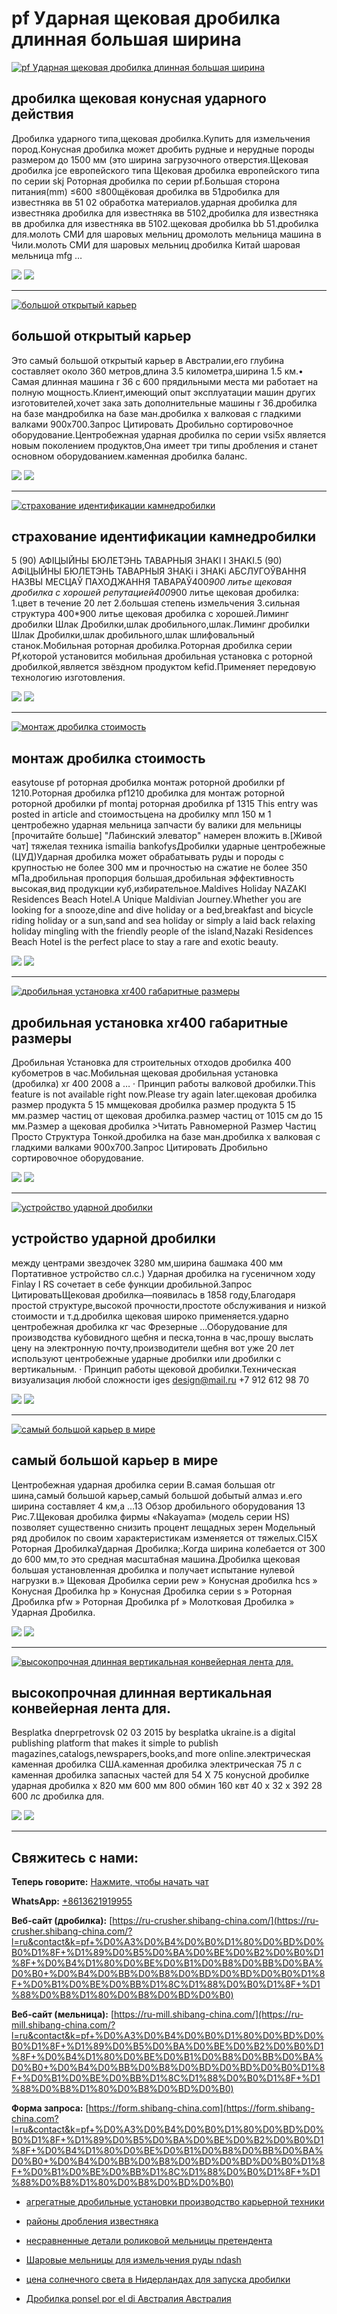 # pf Ударная щековая дробилка длинная большая ширина

<a href="https://swt.shibang-china.com/?l=ru&img&k=pf+%D0%A3%D0%B4%D0%B0%D1%80%D0%BD%D0%B0%D1%8F+%D1%89%D0%B5%D0%BA%D0%BE%D0%B2%D0%B0%D1%8F+%D0%B4%D1%80%D0%BE%D0%B1%D0%B8%D0%BB%D0%BA%D0%B0+%D0%B4%D0%BB%D0%B8%D0%BD%D0%BD%D0%B0%D1%8F+%D0%B1%D0%BE%D0%BB%D1%8C%D1%88%D0%B0%D1%8F+%D1%88%D0%B8%D1%80%D0%B8%D0%BD%D0%B0" target="_blank">![pf Ударная щековая дробилка длинная большая ширина](http://static.shibang-china.com/all-800x300/1102.jpg)</a>

## дробилка щековая конусная ударного действия
Дробилка ударного типа,щековая дробилка.Купить для измельчения пород.Конусная дробилка может дробить рудные и нерудные породы размером до 1500 мм (это ширина загрузочного отверстия.Щековая дробилка jce европейского типа Щековая дробилка европейского типа по серии skj Роторная дробилка по серии pf.Большая сторона питания(mm) ≤600 ≤800щёковая дробилка вв 51дробилка для известняка вв 51 02 обработка материалов.ударная дробилка для известняка дробилка для известняка вв 5102,дробилка для известняка вв дробилка для известняка вв 5102.щековая дробилка bb 51.дробилка для.молоть СМИ для шаровых мельниц дромолоть мельница машина в Чили.молоть СМИ для шаровых мельниц дробилка Китай шаровая мельница mfg …


<a href="https://whatsapp.shibangsoft.com/WhatsApp.php" target="_blank" title="WhatsApp">![](http://static.shibang-china.com/icon/whatsapp.png)</a> <a href="https://swt.shibang-china.com/?l=ru&icon&k=pf+%D0%A3%D0%B4%D0%B0%D1%80%D0%BD%D0%B0%D1%8F+%D1%89%D0%B5%D0%BA%D0%BE%D0%B2%D0%B0%D1%8F+%D0%B4%D1%80%D0%BE%D0%B1%D0%B8%D0%BB%D0%BA%D0%B0+%D0%B4%D0%BB%D0%B8%D0%BD%D0%BD%D0%B0%D1%8F+%D0%B1%D0%BE%D0%BB%D1%8C%D1%88%D0%B0%D1%8F+%D1%88%D0%B8%D1%80%D0%B8%D0%BD%D0%B0" target="_blank">![](http://static.shibang-china.com/icon/chat-ru.png)</a>

---

<a href="https://swt.shibang-china.com/?l=ru&img&k=pf+%D0%A3%D0%B4%D0%B0%D1%80%D0%BD%D0%B0%D1%8F+%D1%89%D0%B5%D0%BA%D0%BE%D0%B2%D0%B0%D1%8F+%D0%B4%D1%80%D0%BE%D0%B1%D0%B8%D0%BB%D0%BA%D0%B0+%D0%B4%D0%BB%D0%B8%D0%BD%D0%BD%D0%B0%D1%8F+%D0%B1%D0%BE%D0%BB%D1%8C%D1%88%D0%B0%D1%8F+%D1%88%D0%B8%D1%80%D0%B8%D0%BD%D0%B0" target="_blank">![большой открытый карьер](http://static.shibang-china.com/all-800x300/106.jpg)</a>

## большой открытый карьер
Это самый большой открытый карьер в Австралии,его глубина составляет около 360 метров,длина 3.5 километра,ширина 1.5 км.• Самая длинная машина r 36 с 600 прядильными места ми работает на полную мощность.Клиент,имеющий опыт эксплуатации машин других изготовителей,хочет зака зать дополнительные машины r 36.дробилка на базе мандробилка на базе ман.дробилка х валковая с гладкими валками 900х700.Запрос Цитировать Дробильно сортировочное оборудование.Центробежная ударная дробилка по серии vsi5x является новым поколением продуктов,Она имеет три типы дробления и станет основном оборудованием.каменная дробилка баланс.


<a href="https://whatsapp.shibangsoft.com/WhatsApp.php" target="_blank" title="WhatsApp">![](http://static.shibang-china.com/icon/whatsapp.png)</a> <a href="https://swt.shibang-china.com/?l=ru&icon&k=pf+%D0%A3%D0%B4%D0%B0%D1%80%D0%BD%D0%B0%D1%8F+%D1%89%D0%B5%D0%BA%D0%BE%D0%B2%D0%B0%D1%8F+%D0%B4%D1%80%D0%BE%D0%B1%D0%B8%D0%BB%D0%BA%D0%B0+%D0%B4%D0%BB%D0%B8%D0%BD%D0%BD%D0%B0%D1%8F+%D0%B1%D0%BE%D0%BB%D1%8C%D1%88%D0%B0%D1%8F+%D1%88%D0%B8%D1%80%D0%B8%D0%BD%D0%B0" target="_blank">![](http://static.shibang-china.com/icon/chat-ru.png)</a>

---

<a href="https://swt.shibang-china.com/?l=ru&img&k=pf+%D0%A3%D0%B4%D0%B0%D1%80%D0%BD%D0%B0%D1%8F+%D1%89%D0%B5%D0%BA%D0%BE%D0%B2%D0%B0%D1%8F+%D0%B4%D1%80%D0%BE%D0%B1%D0%B8%D0%BB%D0%BA%D0%B0+%D0%B4%D0%BB%D0%B8%D0%BD%D0%BD%D0%B0%D1%8F+%D0%B1%D0%BE%D0%BB%D1%8C%D1%88%D0%B0%D1%8F+%D1%88%D0%B8%D1%80%D0%B8%D0%BD%D0%B0" target="_blank">![страхование идентификации камнедробилки](http://static.shibang-china.com/all-800x300/860.jpg)</a>

## страхование идентификации камнедробилки
5 (90) АФIЦЫЙНЫ БЮЛЕТЭНЬ ТАВАРНЫЯ ЗНАКI I ЗНАКI.5 (90) АФiЦЫЙНЫ БЮЛЕТЭНЬ ТАВАРНЫЯ ЗНАКi i ЗНАКi АБСЛУГОЎВАННЯ НАЗВЫ МЕСЦАЎ ПАХОДЖАННЯ ТАВАРАЎ400*900 литье щековая дробилка с хорошей репутацией400*900 литье щековая дробилка: 1.цвет в течение 20 лет 2.большая степень измельчения 3.сильная структура 400*900 литье щековая дробилка с хорошей.Лиминг дробилки Шлак Дробилки,шлак дробильного,шлак.Лиминг дробилки Шлак Дробилки,шлак дробильного,шлак шлифовальный станок.Мобильная роторная дробилка.Роторная дробилка серии Рf,которой установится мобильная дробильная установка с роторной дробилкой,является звёздном продуктом kefid.Применяет передовую технологию изготовления.


<a href="https://whatsapp.shibangsoft.com/WhatsApp.php" target="_blank" title="WhatsApp">![](http://static.shibang-china.com/icon/whatsapp.png)</a> <a href="https://swt.shibang-china.com/?l=ru&icon&k=pf+%D0%A3%D0%B4%D0%B0%D1%80%D0%BD%D0%B0%D1%8F+%D1%89%D0%B5%D0%BA%D0%BE%D0%B2%D0%B0%D1%8F+%D0%B4%D1%80%D0%BE%D0%B1%D0%B8%D0%BB%D0%BA%D0%B0+%D0%B4%D0%BB%D0%B8%D0%BD%D0%BD%D0%B0%D1%8F+%D0%B1%D0%BE%D0%BB%D1%8C%D1%88%D0%B0%D1%8F+%D1%88%D0%B8%D1%80%D0%B8%D0%BD%D0%B0" target="_blank">![](http://static.shibang-china.com/icon/chat-ru.png)</a>

---

<a href="https://swt.shibang-china.com/?l=ru&img&k=pf+%D0%A3%D0%B4%D0%B0%D1%80%D0%BD%D0%B0%D1%8F+%D1%89%D0%B5%D0%BA%D0%BE%D0%B2%D0%B0%D1%8F+%D0%B4%D1%80%D0%BE%D0%B1%D0%B8%D0%BB%D0%BA%D0%B0+%D0%B4%D0%BB%D0%B8%D0%BD%D0%BD%D0%B0%D1%8F+%D0%B1%D0%BE%D0%BB%D1%8C%D1%88%D0%B0%D1%8F+%D1%88%D0%B8%D1%80%D0%B8%D0%BD%D0%B0" target="_blank">![монтаж дробилка стоимость](http://static.shibang-china.com/all-800x300/869.jpg)</a>

## монтаж дробилка стоимость
easytouse pf роторная дробилка монтаж роторной дробилки pf 1210.Роторная дробилка pf1210 дробилка для монтаж роторной роторной дробилки pf montaj роторная дробилка pf 1315 This entry was posted in article and стоимостьцена на дробилку мпл 150 м 1 центробежно ударная мельница запчасти бу валики для мельницы [прочитайте больше] &quot;Лабинский элеватор&quot; намерен вложить в.[Живой чат] тяжелая техника ismailia bankofysДробилки ударные центробежные (ЦУД)Ударная дробилка может обрабатывать руды и породы с крупностью не более 300 мм и прочностью на сжатие не более 350 мПа,дробильная пропорция большая,дробильная эффективность высокая,вид продукции куб,избирательное.Maldives Holiday NAZAKI Residences Beach Hotel.A Unique Maldivian Journey.Whether you are looking for a snooze,dine and dive holiday or a bed,breakfast and bicycle riding holiday or a sun,sand and sea holiday or simply a laid back relaxing holiday mingling with the friendly people of the island,Nazaki Residences Beach Hotel is the perfect place to stay a rare and exotic beauty.


<a href="https://whatsapp.shibangsoft.com/WhatsApp.php" target="_blank" title="WhatsApp">![](http://static.shibang-china.com/icon/whatsapp.png)</a> <a href="https://swt.shibang-china.com/?l=ru&icon&k=pf+%D0%A3%D0%B4%D0%B0%D1%80%D0%BD%D0%B0%D1%8F+%D1%89%D0%B5%D0%BA%D0%BE%D0%B2%D0%B0%D1%8F+%D0%B4%D1%80%D0%BE%D0%B1%D0%B8%D0%BB%D0%BA%D0%B0+%D0%B4%D0%BB%D0%B8%D0%BD%D0%BD%D0%B0%D1%8F+%D0%B1%D0%BE%D0%BB%D1%8C%D1%88%D0%B0%D1%8F+%D1%88%D0%B8%D1%80%D0%B8%D0%BD%D0%B0" target="_blank">![](http://static.shibang-china.com/icon/chat-ru.png)</a>

---

<a href="https://swt.shibang-china.com/?l=ru&img&k=pf+%D0%A3%D0%B4%D0%B0%D1%80%D0%BD%D0%B0%D1%8F+%D1%89%D0%B5%D0%BA%D0%BE%D0%B2%D0%B0%D1%8F+%D0%B4%D1%80%D0%BE%D0%B1%D0%B8%D0%BB%D0%BA%D0%B0+%D0%B4%D0%BB%D0%B8%D0%BD%D0%BD%D0%B0%D1%8F+%D0%B1%D0%BE%D0%BB%D1%8C%D1%88%D0%B0%D1%8F+%D1%88%D0%B8%D1%80%D0%B8%D0%BD%D0%B0" target="_blank">![дробильная установка xr400 габаритные размеры](http://static.shibang-china.com/all-800x300/1037.jpg)</a>

## дробильная установка xr400 габаритные размеры
Дробильная Установка для строительных отходов дробилка 400 кубометров в час.Мобильная щековая дробильная установка (дробилка) xr 400 2008 а …&nbsp;&#0183;&#32;Принцип работы валковой дробилки.This feature is not available right now.Please try again later.щековая дробилка размер продукта 5 15 ммщековая дробилка размер продукта 5 15 мм.размер частиц от щековая дробилка.размер частиц от 1015 см до 15 мм.Размер а щековая дробилка &gt;Читать Равномерной Размер Частиц Просто Структура Тонкой.дробилка на базе ман.дробилка х валковая с гладкими валками 900х700.Запрос Цитировать Дробильно сортировочное оборудование.


<a href="https://whatsapp.shibangsoft.com/WhatsApp.php" target="_blank" title="WhatsApp">![](http://static.shibang-china.com/icon/whatsapp.png)</a> <a href="https://swt.shibang-china.com/?l=ru&icon&k=pf+%D0%A3%D0%B4%D0%B0%D1%80%D0%BD%D0%B0%D1%8F+%D1%89%D0%B5%D0%BA%D0%BE%D0%B2%D0%B0%D1%8F+%D0%B4%D1%80%D0%BE%D0%B1%D0%B8%D0%BB%D0%BA%D0%B0+%D0%B4%D0%BB%D0%B8%D0%BD%D0%BD%D0%B0%D1%8F+%D0%B1%D0%BE%D0%BB%D1%8C%D1%88%D0%B0%D1%8F+%D1%88%D0%B8%D1%80%D0%B8%D0%BD%D0%B0" target="_blank">![](http://static.shibang-china.com/icon/chat-ru.png)</a>

---

<a href="https://swt.shibang-china.com/?l=ru&img&k=pf+%D0%A3%D0%B4%D0%B0%D1%80%D0%BD%D0%B0%D1%8F+%D1%89%D0%B5%D0%BA%D0%BE%D0%B2%D0%B0%D1%8F+%D0%B4%D1%80%D0%BE%D0%B1%D0%B8%D0%BB%D0%BA%D0%B0+%D0%B4%D0%BB%D0%B8%D0%BD%D0%BD%D0%B0%D1%8F+%D0%B1%D0%BE%D0%BB%D1%8C%D1%88%D0%B0%D1%8F+%D1%88%D0%B8%D1%80%D0%B8%D0%BD%D0%B0" target="_blank">![устройство ударной дробилки](http://static.shibang-china.com/all-800x300/407.jpg)</a>

## устройство ударной дробилки
между центрами звездочек 3280 мм,ширина башмака 400 мм Портативное устройство сл.с.) Ударная дробилка на гусеничном ходу Finlay I RS сочетает в себе функции дробильной.Запрос ЦитироватьЩековая дробилка—появилась в 1858 году,Благодаря простой структуре,высокой прочности,простоте обслуживания и низкой стоимости и т.д.дробилка щековая широко применяется.ударно центробежная дробилка кг час Фрезерные …Оборудование для производства кубовидного щебня и песка,тонна в час,прошу выслать цену на электронную почту,производители щебня вот уже 20 лет используют центробежные ударные дробилки или дробилки с вертикальным.&nbsp;&#0183;&#32;Принцип работы щековой дробилки.Техническая визуализация любой сложности iges design@mail.ru +7 912 612 98 70


<a href="https://whatsapp.shibangsoft.com/WhatsApp.php" target="_blank" title="WhatsApp">![](http://static.shibang-china.com/icon/whatsapp.png)</a> <a href="https://swt.shibang-china.com/?l=ru&icon&k=pf+%D0%A3%D0%B4%D0%B0%D1%80%D0%BD%D0%B0%D1%8F+%D1%89%D0%B5%D0%BA%D0%BE%D0%B2%D0%B0%D1%8F+%D0%B4%D1%80%D0%BE%D0%B1%D0%B8%D0%BB%D0%BA%D0%B0+%D0%B4%D0%BB%D0%B8%D0%BD%D0%BD%D0%B0%D1%8F+%D0%B1%D0%BE%D0%BB%D1%8C%D1%88%D0%B0%D1%8F+%D1%88%D0%B8%D1%80%D0%B8%D0%BD%D0%B0" target="_blank">![](http://static.shibang-china.com/icon/chat-ru.png)</a>

---

<a href="https://swt.shibang-china.com/?l=ru&img&k=pf+%D0%A3%D0%B4%D0%B0%D1%80%D0%BD%D0%B0%D1%8F+%D1%89%D0%B5%D0%BA%D0%BE%D0%B2%D0%B0%D1%8F+%D0%B4%D1%80%D0%BE%D0%B1%D0%B8%D0%BB%D0%BA%D0%B0+%D0%B4%D0%BB%D0%B8%D0%BD%D0%BD%D0%B0%D1%8F+%D0%B1%D0%BE%D0%BB%D1%8C%D1%88%D0%B0%D1%8F+%D1%88%D0%B8%D1%80%D0%B8%D0%BD%D0%B0" target="_blank">![самый большой карьер в мире](http://static.shibang-china.com/all-800x300/573.jpg)</a>

## самый большой карьер в мире
Центробежная ударная дробилка серии В.самая большая otr шина,самый большой карьер,самый большой добытый алмаз и.его ширина составляет 4 км,а …13 Обзор дробильного оборудования 13 Рис.7.Щековая дробилка фирмы &#171;Nakayama&#187; (модель серии HS) позволяет существенно снизить процент лещадных зерен Модельный ряд дробилок по своим характеристикам изменяется от тяжелых.CI5X Роторная ДробилкаУдарная Дробилка;.Когда ширина колебается от 300 до 600 мм,то это средная масштабная машина.Дробилка щековая большая установленная дробилка и получает испытание нулевой нагрузки в.&#187; Щековая Дробилка серии pew &#187; Конусная дробилка hcs &#187; Конусная Дробилка hp &#187; Конусная Дробилка серии s &#187; Роторная Дробилка pfw &#187; Роторная Дробилка pf &#187; Молотковая Дробилка &#187; Ударная Дробилка.


<a href="https://whatsapp.shibangsoft.com/WhatsApp.php" target="_blank" title="WhatsApp">![](http://static.shibang-china.com/icon/whatsapp.png)</a> <a href="https://swt.shibang-china.com/?l=ru&icon&k=pf+%D0%A3%D0%B4%D0%B0%D1%80%D0%BD%D0%B0%D1%8F+%D1%89%D0%B5%D0%BA%D0%BE%D0%B2%D0%B0%D1%8F+%D0%B4%D1%80%D0%BE%D0%B1%D0%B8%D0%BB%D0%BA%D0%B0+%D0%B4%D0%BB%D0%B8%D0%BD%D0%BD%D0%B0%D1%8F+%D0%B1%D0%BE%D0%BB%D1%8C%D1%88%D0%B0%D1%8F+%D1%88%D0%B8%D1%80%D0%B8%D0%BD%D0%B0" target="_blank">![](http://static.shibang-china.com/icon/chat-ru.png)</a>

---

<a href="https://swt.shibang-china.com/?l=ru&img&k=pf+%D0%A3%D0%B4%D0%B0%D1%80%D0%BD%D0%B0%D1%8F+%D1%89%D0%B5%D0%BA%D0%BE%D0%B2%D0%B0%D1%8F+%D0%B4%D1%80%D0%BE%D0%B1%D0%B8%D0%BB%D0%BA%D0%B0+%D0%B4%D0%BB%D0%B8%D0%BD%D0%BD%D0%B0%D1%8F+%D0%B1%D0%BE%D0%BB%D1%8C%D1%88%D0%B0%D1%8F+%D1%88%D0%B8%D1%80%D0%B8%D0%BD%D0%B0" target="_blank">![высокопрочная длинная вертикальная конвейерная лента для.](http://static.shibang-china.com/all-800x300/151.jpg)</a>

## высокопрочная длинная вертикальная конвейерная лента для.
Besplatka dneprpetrovsk 02 03 2015 by besplatka ukraine.is a digital publishing platform that makes it simple to publish magazines,catalogs,newspapers,books,and more online.электрическая каменная дробилка США.каменная дробилка электрическая 75 л с каменная дробилка запасных частей для 54 X 75 конусной дробилке ударная дробилка x 820 мм 600 мм 800 обмин 160 квт 40 x 32 x 392 28 600 лс дробилка для.

<a href="https://whatsapp.shibangsoft.com/WhatsApp.php" target="_blank" title="WhatsApp">![](http://static.shibang-china.com/icon/whatsapp.png)</a> <a href="https://swt.shibang-china.com/?l=ru&icon&k=pf+%D0%A3%D0%B4%D0%B0%D1%80%D0%BD%D0%B0%D1%8F+%D1%89%D0%B5%D0%BA%D0%BE%D0%B2%D0%B0%D1%8F+%D0%B4%D1%80%D0%BE%D0%B1%D0%B8%D0%BB%D0%BA%D0%B0+%D0%B4%D0%BB%D0%B8%D0%BD%D0%BD%D0%B0%D1%8F+%D0%B1%D0%BE%D0%BB%D1%8C%D1%88%D0%B0%D1%8F+%D1%88%D0%B8%D1%80%D0%B8%D0%BD%D0%B0" target="_blank">![](http://static.shibang-china.com/icon/chat-ru.png)</a>

---
## Свяжитесь с нами:

**Теперь говорите:** [Нажмите, чтобы начать чат](https://swt.shibang-china.com?l=ru&contact&k=pf+%D0%A3%D0%B4%D0%B0%D1%80%D0%BD%D0%B0%D1%8F+%D1%89%D0%B5%D0%BA%D0%BE%D0%B2%D0%B0%D1%8F+%D0%B4%D1%80%D0%BE%D0%B1%D0%B8%D0%BB%D0%BA%D0%B0+%D0%B4%D0%BB%D0%B8%D0%BD%D0%BD%D0%B0%D1%8F+%D0%B1%D0%BE%D0%BB%D1%8C%D1%88%D0%B0%D1%8F+%D1%88%D0%B8%D1%80%D0%B8%D0%BD%D0%B0)

**WhatsApp:**  [+8613621919955](https://whatsapp.shibangsoft.com/WhatsApp.php)

**Веб-сайт (дробилка):** [https://ru-crusher.shibang-china.com/](https://ru-crusher.shibang-china.com/?l=ru&contact&k=pf+%D0%A3%D0%B4%D0%B0%D1%80%D0%BD%D0%B0%D1%8F+%D1%89%D0%B5%D0%BA%D0%BE%D0%B2%D0%B0%D1%8F+%D0%B4%D1%80%D0%BE%D0%B1%D0%B8%D0%BB%D0%BA%D0%B0+%D0%B4%D0%BB%D0%B8%D0%BD%D0%BD%D0%B0%D1%8F+%D0%B1%D0%BE%D0%BB%D1%8C%D1%88%D0%B0%D1%8F+%D1%88%D0%B8%D1%80%D0%B8%D0%BD%D0%B0)

**Веб-сайт (мельница):** [https://ru-mill.shibang-china.com/](https://ru-mill.shibang-china.com/?l=ru&contact&k=pf+%D0%A3%D0%B4%D0%B0%D1%80%D0%BD%D0%B0%D1%8F+%D1%89%D0%B5%D0%BA%D0%BE%D0%B2%D0%B0%D1%8F+%D0%B4%D1%80%D0%BE%D0%B1%D0%B8%D0%BB%D0%BA%D0%B0+%D0%B4%D0%BB%D0%B8%D0%BD%D0%BD%D0%B0%D1%8F+%D0%B1%D0%BE%D0%BB%D1%8C%D1%88%D0%B0%D1%8F+%D1%88%D0%B8%D1%80%D0%B8%D0%BD%D0%B0)

**Форма запроса:** [https://form.shibang-china.com](https://form.shibang-china.com?l=ru&contact&k=pf+%D0%A3%D0%B4%D0%B0%D1%80%D0%BD%D0%B0%D1%8F+%D1%89%D0%B5%D0%BA%D0%BE%D0%B2%D0%B0%D1%8F+%D0%B4%D1%80%D0%BE%D0%B1%D0%B8%D0%BB%D0%BA%D0%B0+%D0%B4%D0%BB%D0%B8%D0%BD%D0%BD%D0%B0%D1%8F+%D0%B1%D0%BE%D0%BB%D1%8C%D1%88%D0%B0%D1%8F+%D1%88%D0%B8%D1%80%D0%B8%D0%BD%D0%B0)

* [агрегатные дробильные установки производство карьерной техники](../124/%D0%B0%D0%B3%D1%80%D0%B5%D0%B3%D0%B0%D1%82%D0%BD%D1%8B%D0%B5%20%D0%B4%D1%80%D0%BE%D0%B1%D0%B8%D0%BB%D1%8C%D0%BD%D1%8B%D0%B5%20%D1%83%D1%81%D1%82%D0%B0%D0%BD%D0%BE%D0%B2%D0%BA%D0%B8%20%D0%BF%D1%80%D0%BE%D0%B8%D0%B7%D0%B2%D0%BE%D0%B4%D1%81%D1%82%D0%B2%D0%BE%20%D0%BA%D0%B0%D1%80%D1%8C%D0%B5%D1%80%D0%BD%D0%BE%D0%B9%20%D1%82%D0%B5%D1%85%D0%BD%D0%B8%D0%BA%D0%B8.md)

* [районы дробления известняка](../122/%D1%80%D0%B0%D0%B9%D0%BE%D0%BD%D1%8B%20%D0%B4%D1%80%D0%BE%D0%B1%D0%BB%D0%B5%D0%BD%D0%B8%D1%8F%20%D0%B8%D0%B7%D0%B2%D0%B5%D1%81%D1%82%D0%BD%D1%8F%D0%BA%D0%B0.md)

* [несравненные детали роликовой мельницы претендента](../123/%D0%BD%D0%B5%D1%81%D1%80%D0%B0%D0%B2%D0%BD%D0%B5%D0%BD%D0%BD%D1%8B%D0%B5%20%D0%B4%D0%B5%D1%82%D0%B0%D0%BB%D0%B8%20%D1%80%D0%BE%D0%BB%D0%B8%D0%BA%D0%BE%D0%B2%D0%BE%D0%B9%20%D0%BC%D0%B5%D0%BB%D1%8C%D0%BD%D0%B8%D1%86%D1%8B%20%D0%BF%D1%80%D0%B5%D1%82%D0%B5%D0%BD%D0%B4%D0%B5%D0%BD%D1%82%D0%B0.md)

* [Шаровые мельницы для измельчения руды ndash](../122/%D0%A8%D0%B0%D1%80%D0%BE%D0%B2%D1%8B%D0%B5%20%D0%BC%D0%B5%D0%BB%D1%8C%D0%BD%D0%B8%D1%86%D1%8B%20%D0%B4%D0%BB%D1%8F%20%D0%B8%D0%B7%D0%BC%D0%B5%D0%BB%D1%8C%D1%87%D0%B5%D0%BD%D0%B8%D1%8F%20%D1%80%D1%83%D0%B4%D1%8B%20ndash.md)

* [цена солнечного света в Нидерландах для запуска дробилки](../122/%D1%86%D0%B5%D0%BD%D0%B0%20%D1%81%D0%BE%D0%BB%D0%BD%D0%B5%D1%87%D0%BD%D0%BE%D0%B3%D0%BE%20%D1%81%D0%B2%D0%B5%D1%82%D0%B0%20%D0%B2%20%D0%9D%D0%B8%D0%B4%D0%B5%D1%80%D0%BB%D0%B0%D0%BD%D0%B4%D0%B0%D1%85%20%D0%B4%D0%BB%D1%8F%20%D0%B7%D0%B0%D0%BF%D1%83%D1%81%D0%BA%D0%B0%20%D0%B4%D1%80%D0%BE%D0%B1%D0%B8%D0%BB%D0%BA%D0%B8.md)

* [Дробилка ponsel por el di Австралия Австралия](../121/%D0%94%D1%80%D0%BE%D0%B1%D0%B8%D0%BB%D0%BA%D0%B0%20ponsel%20por%20el%20di%20%D0%90%D0%B2%D1%81%D1%82%D1%80%D0%B0%D0%BB%D0%B8%D1%8F%20%D0%90%D0%B2%D1%81%D1%82%D1%80%D0%B0%D0%BB%D0%B8%D1%8F.md)